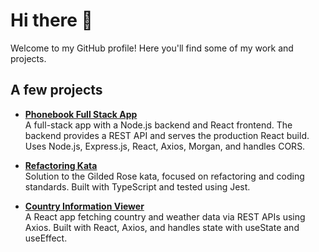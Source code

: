 # Hi there 👋

Welcome to my GitHub profile! Here you'll find some of my work and projects.  

## A few projects

- **[Phonebook Full Stack App](https://github.com/r-brunning/UoH-Fullstack-Open-3.10-Phonebook-Backend)**  
  A full-stack app with a Node.js backend and React frontend. The backend provides a REST API and serves the production React build. Uses Node.js, Express.js, React, Axios, Morgan, and handles CORS.

- **[Refactoring Kata](https://github.com/r-brunning/gilded-rose)**  
  Solution to the Gilded Rose kata, focused on refactoring and coding standards. Built with TypeScript and tested using Jest.

- **[Country Information Viewer](https://github.com/r-brunning/fullstack-open/tree/main/submissions/part2/find-countries)**  
  A React app fetching country and weather data via REST APIs using Axios. Built with React, Axios, and handles state with useState and useEffect.

